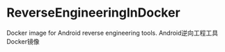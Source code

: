 # ReverseEngineeringInDocker
Docker image for Android reverse engineering tools. Android逆向工程工具Docker镜像
